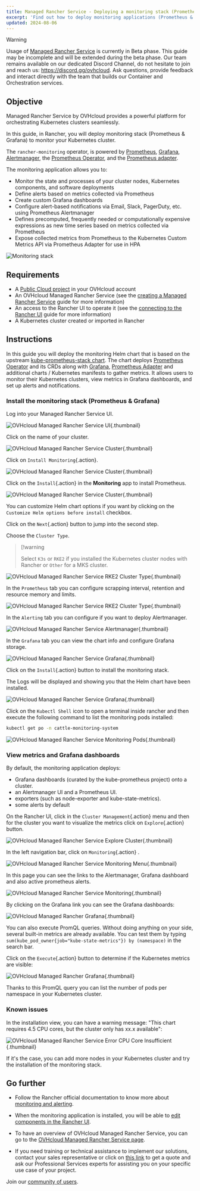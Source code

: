```yaml
---
title: Managed Rancher Service - Deploying a monitoring stack (Prometheus & Grafana) in a Kubernetes cluster
excerpt: 'Find out how to deploy monitoring applications (Prometheus & Grafana) in a Kubernetes cluster an display metrics and dashboards on a Managed Rancher Service'
updated: 2024-08-06
---
```


> [!warning]
>
> Usage of [Managed Rancher Service](https://labs.ovhcloud.com/en/managed-rancher-service/) is currently in Beta phase.
> This guide may be incomplete and will be extended during the beta phase. Our team remains available on our dedicated Discord Channel, do not hesitate to join and reach us: <https://discord.gg/ovhcloud>. Ask questions, provide feedback and interact directly with the team that builds our Container and Orchestration services.
>

## Objective

Managed Rancher Service by OVHcloud provides a powerful platform for orchestrating Kubernetes clusters seamlessly. 

In this guide, in Rancher, you will deploy monitoring stack (Prometheus & Grafana) to monitor your Kubernetes cluster.

The `rancher-monitoring` operator, is powered by [Prometheus](https://prometheus.io/), [Grafana](https://grafana.com/grafana/), [Alertmanager](https://prometheus.io/docs/alerting/latest/alertmanager/), the [Prometheus Operator](https://github.com/prometheus-operator/prometheus-operator), and the [Prometheus adapter](https://github.com/DirectXMan12/k8s-prometheus-adapter).

The monitoring application allows you to:

- Monitor the state and processes of your cluster nodes, Kubernetes components, and software deployments
- Define alerts based on metrics collected via Prometheus
- Create custom Grafana dashboards
- Configure alert-based notifications via Email, Slack, PagerDuty, etc. using Prometheus Alertmanager
- Defines precomputed, frequently needed or computationally expensive expressions as new time series based on metrics collected via Prometheus
- Expose collected metrics from Prometheus to the Kubernetes Custom Metrics API via Prometheus Adapter for use in HPA

![Monitoring stack](images/monitoring-stack.png)

## Requirements

- A [Public Cloud project](/links/public-cloud/public-cloud) in your OVHcloud account
- An OVHcloud Managed Rancher Service (see the [creating a Managed Rancher Service](/pages/public_cloud/containers_orchestration/managed_rancher_service/create-update-rancher) guide for more information)
- An access to the Rancher UI to operate it (see the [connecting to the Rancher UI](/pages/public_cloud/containers_orchestration/managed_rancher_service/create-update-rancher) guide for more information)
- A Kubernetes cluster created or imported in Rancher

## Instructions

In this guide you will deploy the monitoring Helm chart that is based on the upstream [kube-prometheus-stack chart](https://github.com/prometheus-community/helm-charts/tree/main/charts/kube-prometheus-stack). The chart deploys [Prometheus Operator](https://github.com/prometheus-operator/prometheus-operator) and its CRDs along with [Grafana](https://github.com/grafana/helm-charts/tree/main/charts/grafana), [Prometheus Adapter](https://github.com/prometheus-community/helm-charts/tree/main/charts/prometheus-adapter) and additional charts / Kubernetes manifests to gather metrics. It allows users to monitor their Kubernetes clusters, view metrics in Grafana dashboards, and set up alerts and notifications.

### Install the monitoring stack (Prometheus & Grafana)

Log into your Managed Rancher Service UI.

![OVHcloud Managed Rancher Service UI](images/rancher-ui.png){.thumbnail}

Click on the name of your cluster.

![OVHcloud Managed Rancher Service Cluster](images/rancher-cluster.png){.thumbnail}

Click on `Install Monitoring`{.action}.

![OVHcloud Managed Rancher Service Cluster](images/rancher-cluster-tools.png){.thumbnail}

Click on the `Install`{.action} in the **Monitoring** app to install Prometheus.

![OVHcloud Managed Rancher Service Cluster](images/rancher-install-prom.png){.thumbnail}

You can customize Helm chart options if you want by clicking on the `Customize Helm options before install` checkbox.

Click on the `Next`{.action} button to jump into the second step.

Choose the `Cluster Type`.

> [!warning
>
> Select `K3s` or `RKE2` if you installed the Kubernetes cluster nodes with Rancher or `Other` for a MKS cluster.

![OVHcloud Managed Rancher Service RKE2 Cluster Type](images/rancher-rke2.png){.thumbnail}

In the `Prometheus` tab you can configure scrapping interval, retention and resource memory and limits.

![OVHcloud Managed Rancher Service RKE2 Cluster Type](images/rancher-prometheus.png){.thumbnail}

In the `Alerting` tab you can configure if you want to deploy Alertmanager.

![OVHcloud Managed Rancher Service Alertmanager](images/rancher-alertmanager.png){.thumbnail}

In the `Grafana` tab you can view the chart info and configure Grafana storage.

![OVHcloud Managed Rancher Service Grafana](images/rancher-grafana.png){.thumbnail}

Click on the `Install`{.action} button to install the monitoring stack.

The Logs will be displayed and showing you that the Helm chart have been installed.

![OVHcloud Managed Rancher Service Grafana](images/rancher-logs.png){.thumbnail}

Click on the `Kubectl Shell` icon to open a terminal inside rancher and then execute the following command to list the monitoring pods installed:

```bash
kubectl get po -n cattle-monitoring-system
```

![OVHcloud Managed Rancher Service Monitoring Pods](images/rancher-monito-pods.png){.thumbnail}

### View metrics and Grafana dashboards

By default, the monitoring application deploys:
- Grafana dashboards (curated by the kube-prometheus project) onto a cluster.
- an Alertmanager UI and a Prometheus UI.
- exporters (such as node-exporter and kube-state-metrics).
- some alerts by default

On the Rancher UI, click in the `Cluster Management`{.action} menu and then for the cluster you want to visualize the metrics click on `Explore`{.action} button.

![OVHcloud Managed Rancher Service Explore Cluster](images/rancher-explore.png){.thumbnail}

In the left navigation bar, click on `Monitoring`{.action} .

![OVHcloud Managed Rancher Service Monitoring Menu](images/rancher-monitoring-menu.png){.thumbnail}

In this page you can see the links to the Alertmanager,  Grafana dashboard and also active prometheus alerts.

![OVHcloud Managed Rancher Service Monitoring](images/rancher-monitoring.png){.thumbnail}

By clicking on the Grafana link you can see the Grafana dashboards:

![OVHcloud Managed Rancher Grafana](images/grafana.png){.thumbnail}

You can also execute PromQL queries.
Without doing anything on your side, several built-in metrics are already available. You can test them by typing `sum(kube_pod_owner{job="kube-state-metrics"}) by (namespace)` in the search bar.

Click on the `Execute`{.action} button to determine if the Kubernetes metrics are visible:

![OVHcloud Managed Rancher Grafana](images/promql.png){.thumbnail}

Thanks to this PromQL query you can list the number of pods per namespace in your Kubernetes cluster.

### Known issues

In the installation view, you can have a warning message: "This chart requires 4.5 CPU cores, but the cluster only has xx.x available":

![OVHcloud Managed Rancher Service Error CPU Core Insufficient](images/error-cpu-core-insufficient.png){.thumbnail}

If it's the case, you can add more nodes in your Kubernetes cluster and try the installation of the monitoring stack.

## Go further

- Follow the Rancher official documentation to know more about [monitoring and alerting](https://ranchermanager.docs.rancher.com/v2.5/explanations/integrations-in-rancher/monitoring-and-alerting).

- When the monitoring application is installed, you will be able to [edit components in the Rancher UI](https://ranchermanager.docs.rancher.com/v2.5/explanations/integrations-in-rancher/monitoring-and-alerting/how-monitoring-works#components-exposed-in-the-rancher-ui).

- To have an overview of OVHcloud Managed Rancher Service, you can go to the [OVHcloud Managed Rancher Service page](/links/public-cloud/rancher).

- If you need training or technical assistance to implement our solutions, contact your sales representative or click on [this link](/links/professional-services) to get a quote and ask our Professional Services experts for assisting you on your specific use case of your project.

Join our [community of users](/links/community).